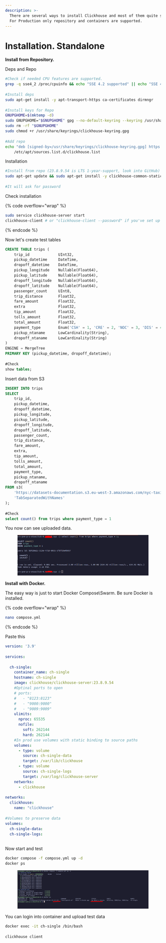 ```yaml
---
description: >-
  There are several ways to install Clickhouse and most of them quite simple.
  For Production only repository and containers are supported.
---
```


# Installation. Standalone

**Install from Repository.**

Deps and Repo

```bash
#Check if needed CPU features are supported.
grep -q sse4_2 /proc/cpuinfo && echo "SSE 4.2 supported" || echo "SSE 4.2 not supported"

#Install deps
sudo apt-get install -y apt-transport-https ca-certificates dirmngr

#Install keys for Repo
GNUPGHOME=$(mktemp -d)
sudo GNUPGHOME="$GNUPGHOME" gpg --no-default-keyring --keyring /usr/share/keyrings/clickhouse-keyring.gpg --keyserver hkp://keyserver.ubuntu.com:80 --recv-keys 8919F6BD2B48D754
sudo rm -rf "$GNUPGHOME"
sudo chmod +r /usr/share/keyrings/clickhouse-keyring.gpg

#Add repo
echo "deb [signed-by=/usr/share/keyrings/clickhouse-keyring.gpg] https://packages.clickhouse.com/deb stable main" | sudo tee \
    /etc/apt/sources.list.d/clickhouse.list
```

Installation

```bash
#Install from repo (23.8.9.54 is LTS 1-year-support, look into GitHub)
sudo apt-get update && sudo apt-get install -y clickhouse-common-static=23.8.9.54 clickhouse-server=23.8.9.54 clickhouse-client=23.8.9.54

#It will ask for password
```

Check installation

{% code overflow="wrap" %}
```bash
sudo service clickhouse-server start
clickhouse-client # or "clickhouse-client --password" if you've set up a password.
```
{% endcode %}

Now let's create test tables

```sql
CREATE TABLE trips (
    trip_id             UInt32,
    pickup_datetime     DateTime,
    dropoff_datetime    DateTime,
    pickup_longitude    Nullable(Float64),
    pickup_latitude     Nullable(Float64),
    dropoff_longitude   Nullable(Float64),
    dropoff_latitude    Nullable(Float64),
    passenger_count     UInt8,
    trip_distance       Float32,
    fare_amount         Float32,
    extra               Float32,
    tip_amount          Float32,
    tolls_amount        Float32,
    total_amount        Float32,
    payment_type        Enum('CSH' = 1, 'CRE' = 2, 'NOC' = 3, 'DIS' = 4, 'UNK' = 5),
    pickup_ntaname      LowCardinality(String),
    dropoff_ntaname     LowCardinality(String)
)
ENGINE = MergeTree
PRIMARY KEY (pickup_datetime, dropoff_datetime);

#Check
show tables;
```

Insert data from S3

```sql
INSERT INTO trips
SELECT
    trip_id,
    pickup_datetime,
    dropoff_datetime,
    pickup_longitude,
    pickup_latitude,
    dropoff_longitude,
    dropoff_latitude,
    passenger_count,
    trip_distance,
    fare_amount,
    extra,
    tip_amount,
    tolls_amount,
    total_amount,
    payment_type,
    pickup_ntaname,
    dropoff_ntaname
FROM s3(
    'https://datasets-documentation.s3.eu-west-3.amazonaws.com/nyc-taxi/trips_{0..2}.gz',
    'TabSeparatedWithNames'
);

#Check
select count() from trips where payment_type = 1
```

You now can see uploaded data.

<figure><img src="../../.gitbook/assets/2024-01-08_18-38.png" alt=""><figcaption></figcaption></figure>

**Install with Docker.**

The easy way is just to start Docker Compose\Swarm. Be sure Docker is installed.

{% code overflow="wrap" %}
```bash
nano compose.yml
```
{% endcode %}

Paste this&#x20;

```yaml
version: '3.9'

services:

  ch-single:
    container_name: ch-single
    hostname: ch-single
    image: clickhouse/clickhouse-server:23.8.9.54
    #Optinal ports to open
    # ports:
    #   - "8123:8123"
    #   - "9000:9000"
    #   - "9009:9009"
    ulimits:
      nproc: 65535
      nofile:
        soft: 262144
        hard: 262144
    #In prod use volumes with static binding to source paths
    volumes:
      - type: volume
        source: ch-single-data
        target: /var/lib/clickhouse
      - type: volume
        source: ch-single-logs
        target: /var/log/clickhouse-server
    networks:
      - clickhouse

networks:
  clickhouse:
    name: "clickhouse"

#Volumes to preserve data
volumes:
  ch-single-data:
  ch-single-logs:
  
```

Now start and test

```bash
docker compose -f compose.yml up -d
docker ps
```

<figure><img src="../../.gitbook/assets/2024-01-08_18-54.png" alt=""><figcaption></figcaption></figure>

You can login into container and upload test data

```bash
docker exec -it ch-single /bin/bash

clickhouse client
```
